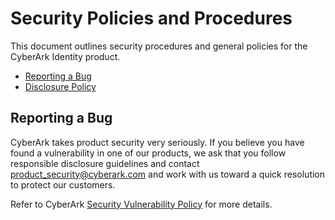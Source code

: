 
# Security Policies and Procedures

This document outlines security procedures and general policies for the CyberArk Identity product.

  * [Reporting a Bug](#reporting-a-bug)
  * [Disclosure Policy](#disclosure-policy)

## Reporting a Bug

CyberArk takes product security very seriously. If you believe you have found a vulnerability in one of our products, we ask that you follow responsible disclosure guidelines and contact product_security@cyberark.com and work with us toward a quick resolution to protect our customers.

Refer to CyberArk [Security Vulnerability Policy](https://www.cyberark.com/cyberark-security-vulinerability-policy.pdf) for more details.
